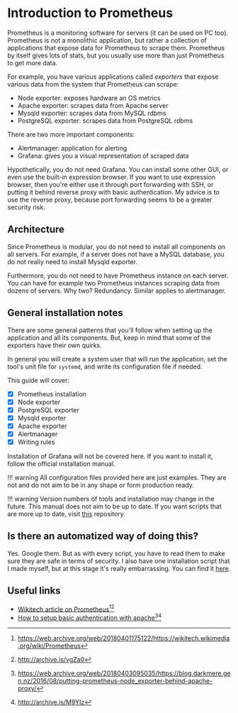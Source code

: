 # Introduction to Prometheus

Prometheus is a monitoring software for servers (it can be used on PC too). Prometheus is not a monolithic application, but rather a collection of applications that expose data for Prometheus to scrape them. Prometheus by itself gives lots of stats, but you usually use more than just Prometheus to get more data.

For example, you have various applications called _exporters_ that expose various data from the system that Prometheus can scrape:

* Node exporter: exposes hardware an OS metrics
* Apache exporter: scrapes data from Apache server
* Mysqld exporter: scrapes data from MySQL rdbms
* PostgreSQL exporter: scrapes data from PostgreSQL rdbms

There are two more important components:

* Alertmanager: application for alerting
* Grafana: gives you a visual representation of scraped data

Hypothetically, you do not need Grafana. You can install some other GUI, or even use the built-in expression browser. If you want to use expression browser, then you're either use it through port forwarding with SSH, or putting it behind reverse proxy with basic authentication. My advice is to use the reverse proxy, because port forwarding seems to be a greater security risk.

## Architecture

Since Prometheus is modular, you do not need to install all components on all servers. For example, if a server does not have a MySQL database, you do not really need to install Mysqld exporter.

Furthermore, you do not need to have Prometheus instance on each server. You can have for example two Prometheus instances scraping data from dozens of servers. Why two? Redundancy. Similar applies to alertmanager.

## General installation notes

There are some general patterns that you'll follow when setting up the application and all its components. But, keep in mind that some of the exporters have their own quirks.

In general you will create a system user that will run the application, set the tool's unit file for `systemd`, and write its configuration file if needed.

This guide will cover:

* [x] Prometheus installation
* [x] Node exporter
* [x] PostgreSQL exporter
* [x] Mysqld exporter
* [x] Apache exporter
* [x] Alertmanager
* [x] Writing rules

Installation of Grafana will not be covered here. If you want to install it, follow the official installation manual.

!!! warning
    All configuration files provided here are just examples. They are not and do not aim to be in any shape or form production ready.

!!! warning
    Version numbers of tools and installation may change in the future. This manual does not aim to be up to date. If you want scripts that are more up to date, visit [this][2] repository.

## Is there an automatized way of doing this?

Yes. Google them. But as with every script, you have to read them to make sure they are safe in terms of security. I also have one installation script that I made myself, but at this stage it's really embarrassing. You can find it [here][2].

## Useful links

* [Wikitech article on Prometheus][1][^1][^2]
* [How to setup basic authentication with apache][3][^3][^4]

[^1]: <https://web.archive.org/web/20180401175122/https://wikitech.wikimedia.org/wiki/Prometheus>
[^2]: <http://archive.is/vgZa0>
[^3]: <https://web.archive.org/web/20180403095035/https://blog.darkmere.gen.nz/2016/08/putting-prometheus-node_exporter-behind-apache-proxy/>
[^4]: <http://archive.is/M9YIz>

[1]: https://wikitech.wikimedia.org/wiki/Prometheus
[2]: https://github.com/petarGitNik/prometheus-install
[3]: http://blog.darkmere.gen.nz/2016/08/putting-prometheus-node_exporter-behind-apache-proxy/
